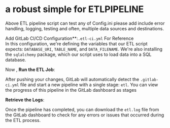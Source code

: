 # a robust simple for ETLPIPELINE
Above ETL pipeline script can test any of Config.ini please add include error handling, logging, testing and often, multiple data sources and destinations. 

Add GitLab CI/CD Configuration**:`.etl-ci.yml` 
For Reference  
In this configuration, we're defining the variables that our ETL script expects: `DATABASE_URI`, `TABLE_NAME`, and `DATA_FILENAME`. We're also installing the `sqlalchemy` package, which our script uses to load data into a SQL database.

Now , **Run the ETL Job**:

After pushing your changes, GitLab will automatically detect the `.gitlab-ci.yml` file and start a new pipeline with a single stage: `etl`. You can view the progress of this pipeline in the GitLab dashboard as stages 

**Retrieve the Logs**:

Once the pipeline has completed, you can download the `etl.log`  file from the GitLab dashboard to check for any errors or issues that occurred during the ETL process.
